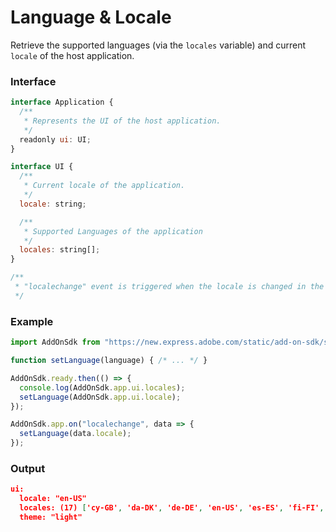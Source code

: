 # Language & Locale
Retrieve the supported languages (via the `locales` variable) and current `locale` of the host application.

<CodeBlock slots="heading, code" repeat="3" languages="JavaScript" />

### Interface

```js
interface Application {
  /**
   * Represents the UI of the host application.
   */
  readonly ui: UI;
}

interface UI {
  /**
   * Current locale of the application.
   */
  locale: string;

  /**
   * Supported Languages of the application
   */
  locales: string[];
}

/**
 * "localechange" event is triggered when the locale is changed in the application.
 */
```

### Example

```js
import AddOnSdk from "https://new.express.adobe.com/static/add-on-sdk/sdk.js";

function setLanguage(language) { /* ... */ }

AddOnSdk.ready.then(() => {
  console.log(AddOnSdk.app.ui.locales);
  setLanguage(AddOnSdk.app.ui.locale);
});

AddOnSdk.app.on("localechange", data => {
  setLanguage(data.locale);
});
```

### Output
```json
ui: 
  locale: "en-US"
  locales: (17) ['cy-GB', 'da-DK', 'de-DE', 'en-US', 'es-ES', 'fi-FI', 'fr-FR', 'it-IT', 'ja-JP', 'ko-KR', 'nb-NO', 'nl-NL', 'pt-BR', 'sv-SE', 'zh-Hans-CN', 'zh-Hant-TW', 'zz-ZZ']
  theme: "light"
```

